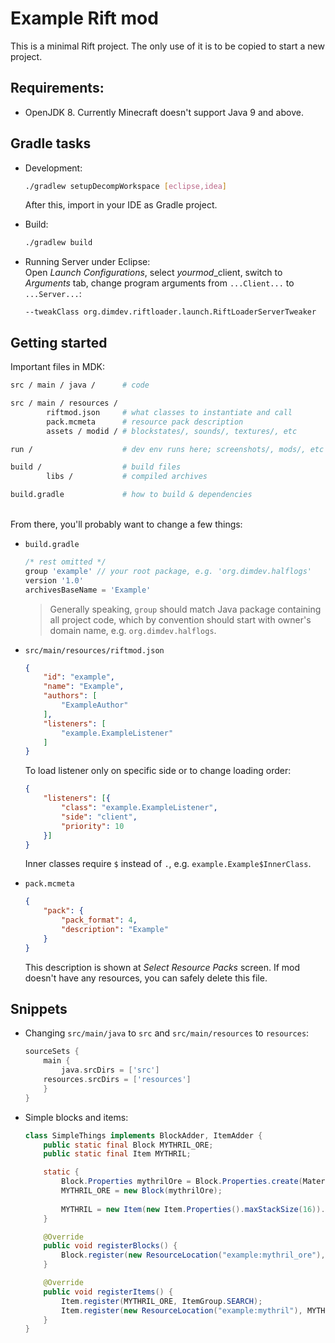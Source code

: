# Example Rift mod

This is a minimal Rift project. The only use of it is to be copied to start a new project. 

## Requirements:
- OpenJDK 8. Currently Minecraft doesn't support Java 9 and above.

## Gradle tasks
- Development:
    ```sh
    ./gradlew setupDecompWorkspace [eclipse,idea]
    ```
    After this, import in your IDE as Gradle project.

- Build:
    ```sh
    ./gradlew build
    ```

- Running Server under Eclipse:<br>
    Open *Launch Configurations*, select *yourmod*\_client, switch to *Arguments* tab, change program arguments from `...Client...` to `...Server...`:
    ```
    --tweakClass org.dimdev.riftloader.launch.RiftLoaderServerTweaker
    ```

## Getting started

Important files in MDK:

```sh - sh to highlight comments
src / main / java /      # code 

src / main / resources / 
        riftmod.json     # what classes to instantiate and call 
        pack.mcmeta      # resource pack description
        assets / modid / # blockstates/, sounds/, textures/, etc 

run /                    # dev env runs here; screenshots/, mods/, etc 

build /                  # build files 
        libs /           # compiled archives 

build.gradle             # how to build & dependencies 
```
<br>
From there, you'll probably want to change a few things:  

- `build.gradle`
    ```groovy
    /* rest omitted */
    group 'example' // your root package, e.g. 'org.dimdev.halflogs'
    version '1.0'
    archivesBaseName = 'Example'
    ```
    > Generally speaking, `group` should match Java package containing all project code, which by convention should start with owner's domain name, e.g. `org.dimdev.halflogs`.  

- `src/main/resources/riftmod.json`
    ```json
    {
        "id": "example",
        "name": "Example",
        "authors": [
            "ExampleAuthor"
        ],
        "listeners": [
            "example.ExampleListener"
        ]
    } 
    ```
    To load listener only on specific side or to change loading order:
    ```json
    {
        "listeners": [{
            "class": "example.ExampleListener",
	        "side": "client",
	        "priority": 10
        }]
    }
    ```
    Inner classes require `$` instead of `.`, e.g. `example.Example$InnerClass`. 

- `pack.mcmeta`
    ```json
    {
        "pack": {
            "pack_format": 4,
            "description": "Example"
        }
    }
    ```
    This description is shown at *Select Resource Packs* screen. If mod doesn't have any resources, you can safely delete this file.

## Snippets

- Changing `src/main/java` to `src` and `src/main/resources` to `resources`:
    ```gradle
    sourceSets {
        main {
            java.srcDirs = ['src']
	    resources.srcDirs = ['resources']
        }
    }
    ```

- Simple blocks and items:  
    ```java
    class SimpleThings implements BlockAdder, ItemAdder {
        public static final Block MYTHRIL_ORE;
        public static final Item MYTHRIL;
    
        static {
            Block.Properties mythrilOre = Block.Properties.create(Material.ROCK).hardnessAndResistance(5F, 15F);
            MYTHRIL_ORE = new Block(mythrilOre);
        
            MYTHRIL = new Item(new Item.Properties().maxStackSize(16)).group(ItemGroup.SEARCH);
        }
    
        @Override
	    public void registerBlocks() {
	    	Block.register(new ResourceLocation("example:mythril_ore"), MYTHRIL_ORE);
        }
    
        @Override
	    public void registerItems() {
		    Item.register(MYTHRIL_ORE, ItemGroup.SEARCH);
		    Item.register(new ResourceLocation("example:mythril"), MYTHRIL);
        }
    }
    ```
